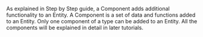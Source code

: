 As explained in Step by Step guide, 
a Component adds additional functionality to an Entity. 
A Component is a set of data and functions added to an Entity. 
Only one component of a type can be added to an Entity. 
All the components will be explained in detail in later tutorials.